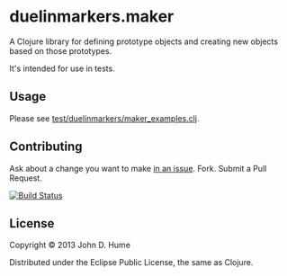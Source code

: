 # duelinmarkers.maker

A Clojure library for defining prototype objects and creating new objects
based on those prototypes.

It's intended for use in tests.

## Usage

Please see [test/duelinmarkers/maker_examples.clj][examples].

## Contributing

Ask about a change you want to make [in an issue][issues]. Fork. Submit a
Pull Request.

[![Build Status](https://travis-ci.org/duelinmarkers/maker.png?branch=master)](https://travis-ci.org/duelinmarkers/maker)

[examples]: ./test/duelinmarkers/maker_examples.clj
[issues]: https://github.com/duelinmarkers/maker/issues

## License

Copyright © 2013 John D. Hume

Distributed under the Eclipse Public License, the same as Clojure.
